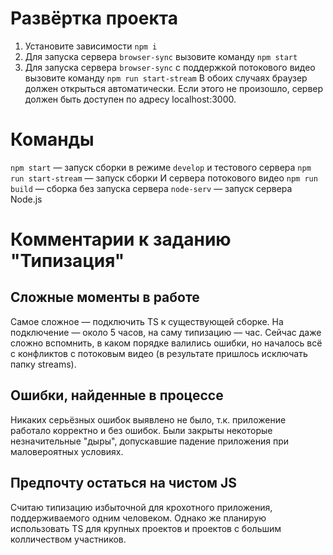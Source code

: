 # Развёртка проекта
1. Установите зависимости `npm i`
2. Для запуска сервера `browser-sync` вызовите команду `npm start`
3. Для запуска сервера `browser-sync` с поддержкой потокового видео вызовите команду `npm run start-stream`
В обоих случаях браузер должен открыться автоматически.
Если этого не произошло, сервер должен быть доступен по адресу localhost:3000.

# Команды
  `npm start` — запуск сборки в режиме `develop` и тестового сервера
  `npm run start-stream` — запуск сборки И сервера потокового видео
  `npm run build` — сборка без запуска сервера
  `node-serv` — запуск сервера Node.js
  
# Комментарии к заданию "Типизация"

## Сложные моменты в работе
Самое сложное — подключить TS к существующей сборке. На подключение — около 5 часов, на саму типизацию — час.
Сейчас даже сложно вспомнить, в каком порядке валились ошибки, но началось всё с конфликтов с потоковым видео (в результате пришлось исключать папку streams).

## Ошибки, найденные в процессе
Никаких серьёзных ошибок выявлено не было, т.к. приложение работало корректно и без ошибок. Были закрыты некоторые незначительные "дыры", допускавшие падение приложения при маловероятных условиях.

## Предпочту остаться на чистом JS
Считаю типизацию избыточной для крохотного приложения, поддерживаемого одним человеком.
Однако же планирую использовать TS для крупных проектов и проектов с большим колличеством участников.
